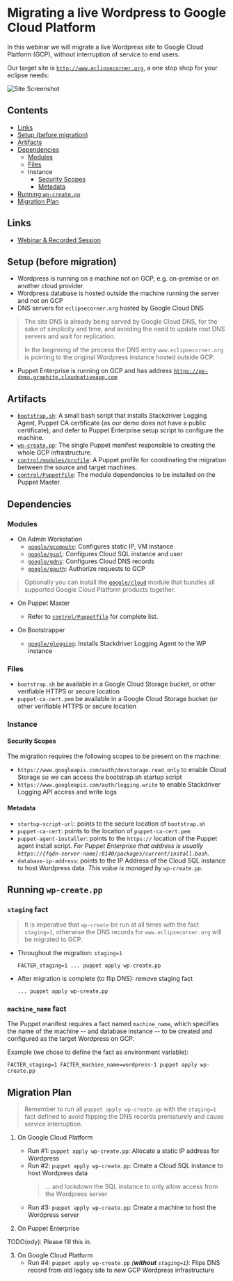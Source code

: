 # Migrating a live Wordpress to Google Cloud Platform

In this webinar we will migrate a live Wordpress site to Google Cloud Platform
(GCP), without interruption of service to end users.

Our target site is [`http://www.eclipsecorner.org`][site], a one stop shop for
your eclipse needs:

![Site Screenshot](site.png)

## Contents

- [Links](#links)
- [Setup (before migration)](#setup-before-migration)
- [Artifacts](#artifacts)
- [Dependencies](#dependencies)
    * [Modules](#modules)
    * [Files](#files)
    * Instance
        - [Security Scopes](#security-scopes)
        - [Metadata](#metadata)
- [Running `wp-create.pp`](#running-wp-createpp)
- [Migration Plan](#migration-plan)

## Links

- [Webinar & Recorded Session][migrate-wordpress-webinar]

## Setup (before migration)

- Wordpress is running on a machine not on GCP, e.g. on-premise or on another
  cloud provider
- Wordpress database is hosted outside the machine running the server and not on
  GCP
- DNS servers for `eclipsecorner.org` hosted by Google Cloud DNS

> The site DNS is already being served by Google Cloud DNS, for the sake of
> simplicity and time, and avoiding the need to update root DNS servers and
> wait for replication.
>
> In the beginning of the process the DNS entry `www.eclipsecorner.org` is
> pointing to the original Wordpress instance hosted outside GCP.

- Puppet Enterprise is running on GCP and has address
  [`https://pe-demo.graphite.cloudnativeapp.com`][pe-demo]


## Artifacts

- [`bootstrap.sh`][bootstrap]: A small bash script that installs Stackdriver
  Logging Agent, Puppet CA certificate (as our demo does not have a public
  certificate), and defer to Puppet Enterprise setup script to configure the
  machine.
- [`wp-create.pp`][wp-create]: The single Puppet manifest responsible to creating
  the whole GCP infrastructure.
- [`control/modules/profile`][profile]: A Puppet profile for coordinating the
  migration between the source and target machines.
- [`control/Puppetfile`][puppetfile]: The module dependencies to be installed on
  the Puppet Master.

## Dependencies

### Modules

- On Admin Workstation
    * [`google/gcompute`][google-gcompute]: Configures static IP, VM instance
    * [`google/gsql`][google-sql]: Configures Cloud SQL instance and user
    * [`google/gdns`][google-dns]: Configures Cloud DNS records
    * [`google/gauth`][google-gauth]: Authorize requests to GCP

> Optionally you can install the [`google/cloud`][google-cloud] module that
> bundles all supported Google Cloud Platform products together.

- On Puppet Master
    * Refer to [`control/Puppetfile`][puppetfile] for complete list.

- On Bootstrapper
    * [`google/glogging`][google-logging]: Installs Stackdriver Logging Agent to the WP instance

### Files

- `bootstrap.sh` be available in a Google Cloud Storage bucket, or other
  verifiable HTTPS or secure location
- `puppet-ca-cert.pem` be available in a Google Cloud Storage bucket (or
  other verifiable HTTPS or secure location

### Instance

#### Security Scopes

The migration requires the following scopes to be present on the machine:

- `https://www.googleapis.com/auth/devstorage.read_only`
   to enable Cloud Storage so we can access the bootstrap.sh startup script
- `https://www.googleapis.com/auth/logging.write`
   to enable Stackdriver Logging API access and write logs

#### Metadata

- `startup-script-url`: points to the secure location of `bootstrap.sh`
- `puppet-ca-cert`: points to the location of `puppet-ca-cert.pem`
- `puppet-agent-installer`: points to the `https://` location of the Puppet
  agent install script. _For Puppet Enterprise that address is usually
  `https://{fqdn-server-name}:8140/packages/current/install.bash`._
- `database-ip-address`: points to the IP Address of the Cloud SQL instance to
  host Wordpress data. _This value is managed by `wp-create.pp`._

## Running `wp-create.pp`

### `staging` fact
> It is imperative that `wp-create` be run at all times with the fact
> `staging=1`, otherwise the DNS records for `www.eclipsecorner.org` will be
> migrated to GCP.

- Throughout the migration: `staging=1`

    ```
    FACTER_staging=1 ... puppet apply wp-create.pp
    ```

- After migration is complete (to flip DNS): remove staging fact

    ```
    ... puppet apply wp-create.pp
    ```

### `machine_name` fact
The Puppet manifest requires a fact named `machine_name`, which specifies the
name of the machine -- and database instance -- to be created and configured as
the target Wordpress on GCP.

Example (we chose to define the fact as environment variable):

    FACTER_staging=1 FACTER_machine_name=wordpress-1 puppet apply wp-create.pp

## Migration Plan
 
> Remember to run all `puppet apply wp-create.pp` with the `staging=1` fact
> defined to avoid flipping the DNS records prematurely and cause service
> interruption.

1. On Google Cloud Platform
    - Run #1: `puppet apply wp-create.pp`:
      Allocate a static IP address for Wordpress
    - Run #2: `puppet apply wp-create.pp`:
      Create a Cloud SQL instance to host Wordpress data
      > ... and lockdown the SQL instance to only allow access from the Wordpress
      > server
    - Run #3: `puppet apply wp-create.pp`:
      Create a machine to host the Wordpress server

2. On Puppet Enterprise

TODO(ody): Please fill this in.

3. On Google Cloud Platform
    - Run #4: `puppet apply wp-create.pp` _(**without** `staging=1`)_:
      Flips DNS record from old legacy site to new GCP Wordpress infrastructure
    

[site]: http://www.eclipsecorner.org
[pe-demo]: https://pe-demo.graphite.cloudnativeapp.com
[bootstrap]: bootstrap.sh
[wp-create]: wp-create.pp
[profile]: control/modules/profile
[puppetfile]: control/Puppetfile

[google-gauth]: https://forge.puppet.com/google/gauth
[google-gcompute]: https://forge.puppet.com/google/gcompute
[google-sql]: https://forge.puppet.com/google/gsql
[google-dns]: https://forge.puppet.com/google/gdns
[google-logging]: https://forge.puppet.com/google/glogging
[google-cloud]: https://forge.puppet.com/google/cloud

[migrate-wordpress-webinar]: https://www.brighttalk.com/webcast/10619/276851
